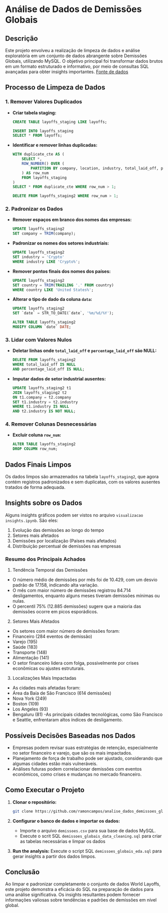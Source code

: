 # Análise de Dados de Demissões Globais

## Descrição

Este projeto envolveu a realização de limpeza de dados e análise exploratória em um conjunto de dados abrangente sobre Demissões Globais, utilizando MySQL. O objetivo principal foi transformar dados brutos em um formato estruturado e informativo, por meio de consultas SQL avançadas para obter insights importantes.
[Fonte de dados](https://www.kaggle.com/datasets/happyude/world-layoffs)

## Processo de Limpeza de Dados

### 1. Remover Valores Duplicados

- **Criar tabela staging:**
  ```sql
  CREATE TABLE layoffs_staging LIKE layoffs;

  INSERT INTO layoffs_staging
  SELECT * FROM layoffs;
  ```

- **Identificar e remover linhas duplicadas:**
  ```sql
  WITH duplicate_cte AS (
      SELECT *,
      ROW_NUMBER() OVER (
          PARTITION BY company, location, industry, total_laid_off, percentage_laid_off, `date`, stage, country, funds_raised_millions
      ) AS row_num
      FROM layoffs_staging
  )
  SELECT * FROM duplicate_cte WHERE row_num > 1;

  DELETE FROM layoffs_staging2 WHERE row_num > 1;
  ```

### 2. Padronizar os Dados

- **Remover espaços em branco dos nomes das empresas:**
  ```sql
  UPDATE layoffs_staging2
  SET company = TRIM(company);
  ```

- **Padronizar os nomes dos setores industriais:**
  ```sql
  UPDATE layoffs_staging2
  SET industry = 'Crypto'
  WHERE industry LIKE 'Crypto%';
  ```

- **Remover pontos finais dos nomes dos países:**
  ```sql
  UPDATE layoffs_staging2
  SET country = TRIM(TRAILING '.' FROM country)
  WHERE country LIKE 'United States%';
  ```

- **Alterar o tipo de dado da coluna `data`:**
  ```sql
  UPDATE layoffs_staging2
  SET `date` = STR_TO_DATE(`date`, '%m/%d/%Y');

  ALTER TABLE layoffs_staging2
  MODIFY COLUMN `date` DATE;
  ```

### 3. Lidar com Valores Nulos

- **Deletar linhas onde `total_laid_off` e `percentage_laid_off` são NULL:**
  ```sql
  DELETE FROM layoffs_staging2
  WHERE total_laid_off IS NULL
  AND percentage_laid_off IS NULL;
  ```

- **Imputar dados de setor industrial ausentes:**
  ```sql
  UPDATE layoffs_staging2 t1
  JOIN layoffs_staging2 t2
  ON t1.company = t2.company
  SET t1.industry = t2.industry
  WHERE t1.industry IS NULL
  AND t2.industry IS NOT NULL;
  ```

### 4. Remover Colunas Desnecessárias

- **Excluir coluna `row_num`:**
  ```sql
  ALTER TABLE layoffs_staging2
  DROP COLUMN row_num;
  ```

## Dados Finais Limpos

Os dados limpos são armazenados na tabela `layoffs_staging2`, que agora contém registros padronizados e sem duplicatas, com os valores ausentes tratados de forma adequada.

## Insights sobre os Dados
Alguns insights gráficos podem ser vistos no arquivo `visualizacao insights.ipynb`. São eles:
1. Evolução das demissões ao longo do tempo
2. Setores mais afetados
3. Demissões por localização (Países mais afetados)
4. Distribuição percentual de demissões nas empresas

### Resumo dos Principais Achados
1. Tendência Temporal das Demissões
- O número médio de demissões por mês foi de 10.429, com um desvio padrão de 17.158, indicando alta variação.
- O mês com maior número de demissões registrou 84.714 desligamentos, enquanto alguns meses tiveram demissões mínimas ou nulas.
- O percentil 75% (12.885 demissões) sugere que a maioria das demissões ocorre em picos esporádicos.

2. Setores Mais Afetados
- Os setores com maior número de demissões foram:
 - Financeiro (284 eventos de demissão)
 - Varejo (195)
 - Saúde (183)
 - Transporte (148)
 - Alimentação (141)
- O setor financeiro lidera com folga, possivelmente por crises econômicas ou ajustes estruturais.

3. Localizações Mais Impactadas
- As cidades mais afetadas foram:
 - Área da Baía de São Francisco (614 demissões)
 - Nova York (249)
 - Boston (109)
 - Los Angeles (93)
 - Bengaluru (81)
-As principais cidades tecnológicas, como São Francisco e Seattle, enfrentaram altos índices de desligamento.

## Possíveis Decisões Baseadas nos Dados
- Empresas podem revisar suas estratégias de retenção, especialmente no setor financeiro e varejo, que são os mais impactados.
- Planejamento de força de trabalho pode ser ajustado, considerando que algumas cidades estão mais vulneráveis.
- Análises futuras podem correlacionar demissões com eventos econômicos, como crises e mudanças no mercado financeiro.


## Como Executar o Projeto

1. **Clonar o repositório:**
    ```bash
    git clone https://github.com/ramoncampos/analise_dados_demissoes_globais.git
    
    ```

2. **Configurar o banco de dados e importar os dados:**
    - Importe o arquivo `demissoes.csv` para sua base de dados MySQL.
    - Execute o scrit SQL `demissoes_globais_data_cleaning.sql` para criar as tabelas necessárias e limpar os dados

3. **Run the analysis:**
    Execute o script SQL `demissoes_globais_eda.sql` para gerar insights a partir dos dados limpos.

## Conclusão

Ao limpar e padronizar completamente o conjunto de dados World Layoffs, este projeto demonstra a eficácia do SQL na preparação de dados para uma análise significativa. Os insights resultantes podem fornecer informações valiosas sobre tendências e padrões de demissões em nível global.
